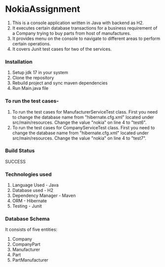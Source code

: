 # NokiaAssignment



1. This is a console application written in Java with backend as H2.
2. It executes certain database transactions for a business requirement of a Company trying to buy parts from host of manufactures.
3. It provides menu on the console to navigate to different areas to perform certain operations.
4. It covers Junit test cases for two of the services.

### Installation
1. Setup jdk 17 in your system
2. Clone the repository
3. Rebuild project and sync maven dependencies
4. Run Main.java file

### To run the test cases- 
1. To run the test cases for ManufacturerServiceTest class. First you need to change the database name from "hibernate.cfg.xml" located under src/main/resources. Change the value "nokia" on line 4 to "test6".
2. To run the test cases for CompanyServiceTest class. First you need to change the database name from "hibernate.cfg.xml" located under src/main/resources. Change the value "nokia" on line 4 to "test7".


### Build Status
SUCCESS


### Technologies used
1. Language Used - Java
2. Database used - H2
3. Dependency Manager - Maven
4. ORM - Hibernate
5. Testing - Junit


### Database Schema
It consists of five entities:
1. Company
2. CompanyPart
3. Manufacturer
4. Part 
5. PartManufacturer

